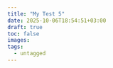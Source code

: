 ```yaml
---
title: "My Test 5"
date: 2025-10-06T18:54:51+03:00
draft: true
toc: false
images:
tags:
  - untagged
---
```


